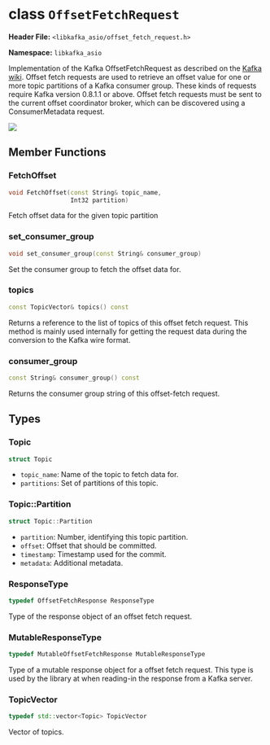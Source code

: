 
class `OffsetFetchRequest`
===========================

**Header File:** `<libkafka_asio/offset_fetch_request.h>`

**Namespace:** `libkafka_asio`

Implementation of the Kafka OffsetFetchRequest as described on the 
[Kafka wiki](https://cwiki.apache.org/confluence/display/KAFKA/A+Guide+To+The+Kafka+Protocol#AGuideToTheKafkaProtocol-OffsetFetchRequest).
Offset fetch requests are used to retrieve an offset value for one or more topic
partitions of a Kafka consumer group. These kinds of requests require Kafka
version 0.8.1.1 or above. Offset fetch requests must be sent to the current
offset coordinator broker, which can be discovered using a ConsumerMetadata 
request.

<img src="http://yuml.me/diagram/nofunky;scale:80/class/
[OffsetFetchRequest]++-*[Topic], 
[Topic]++-*[Topic::Partition]" 
/>

Member Functions
----------------

### FetchOffset
```cpp
void FetchOffset(const String& topic_name,
                 Int32 partition)
```

Fetch offset data for the given topic partition


### set_consumer_group
```cpp
void set_consumer_group(const String& consumer_group)
```

Set the consumer group to fetch the offset data for.


### topics
```cpp
const TopicVector& topics() const
```

Returns a reference to the list of topics of this offset fetch request. This
method is mainly used internally for getting the request data during the
conversion to the Kafka wire format.


### consumer_group
```cpp
const String& consumer_group() const
```

Returns the consumer group string of this offset-fetch request.


Types
-----

### Topic
```cpp
struct Topic
```

+ `topic_name`:
   Name of the topic to fetch data for.
+ `partitions`:
   Set of partitions of this topic.


### Topic::Partition
```cpp
struct Topic::Partition
```

+ `partition`:
   Number, identifying this topic partition.
+ `offset`:
   Offset that should be committed.
+ `timestamp`:
   Timestamp used for the commit.
+ `metadata`:
   Additional metadata.


### ResponseType
```cpp
typedef OffsetFetchResponse ResponseType
```

Type of the response object of an offset fetch request.


### MutableResponseType
```cpp
typedef MutableOffsetFetchResponse MutableResponseType
```

Type of a mutable response object for a offset fetch request. This type is used
by the library at when reading-in the response from a Kafka server.


### TopicVector
```cpp
typedef std::vector<Topic> TopicVector
```

Vector of topics.
